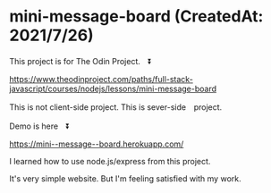 # mini-message-board (CreatedAt: 2021/7/26)

This project is for The Odin Project.　⏬

https://www.theodinproject.com/paths/full-stack-javascript/courses/nodejs/lessons/mini-message-board


This is not client-side project. 
This is sever-side　project.

Demo is here　⏬

https://mini--message--board.herokuapp.com/

I learned how to use node.js/express from this project.

It's very simple website. But I'm feeling satisfied with my work.
